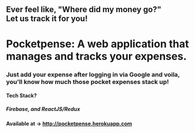 ## Ever feel like, "Where did my money go?" <br /> Let us track it for you!

# Pocketpense: A web application that manages and tracks your expenses.
### Just add your expense after logging in via Google and voila, you'll know how much those pocket expenses stack up!

#### Tech Stack?
##### Firebase, and ReactJS/Redux

#### Available at -> http://pocketpense.herokuapp.com
